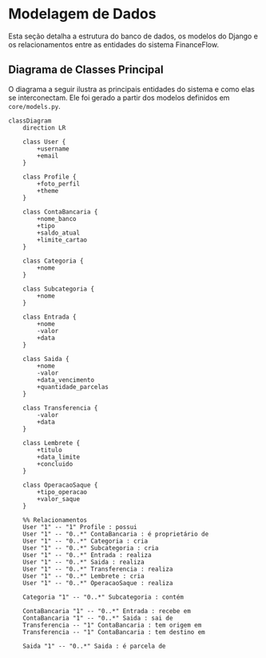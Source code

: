 # Modelagem de Dados

Esta seção detalha a estrutura do banco de dados, os modelos do Django e os relacionamentos entre as entidades do sistema FinanceFlow.

## Diagrama de Classes Principal

O diagrama a seguir ilustra as principais entidades do sistema e como elas se interconectam. Ele foi gerado a partir dos modelos definidos em `core/models.py`.

```mermaid
classDiagram
    direction LR

    class User {
        +username
        +email
    }

    class Profile {
        +foto_perfil
        +theme
    }

    class ContaBancaria {
        +nome_banco
        +tipo
        +saldo_atual
        +limite_cartao
    }

    class Categoria {
        +nome
    }

    class Subcategoria {
        +nome
    }

    class Entrada {
        +nome
        -valor
        +data
    }

    class Saida {
        +nome
        -valor
        +data_vencimento
        +quantidade_parcelas
    }

    class Transferencia {
        -valor
        +data
    }

    class Lembrete {
        +titulo
        +data_limite
        +concluido
    }

    class OperacaoSaque {
        +tipo_operacao
        +valor_saque
    }

    %% Relacionamentos
    User "1" -- "1" Profile : possui
    User "1" -- "0..*" ContaBancaria : é proprietário de
    User "1" -- "0..*" Categoria : cria
    User "1" -- "0..*" Subcategoria : cria
    User "1" -- "0..*" Entrada : realiza
    User "1" -- "0..*" Saida : realiza
    User "1" -- "0..*" Transferencia : realiza
    User "1" -- "0..*" Lembrete : cria
    User "1" -- "0..*" OperacaoSaque : realiza

    Categoria "1" -- "0..*" Subcategoria : contém

    ContaBancaria "1" -- "0..*" Entrada : recebe em
    ContaBancaria "1" -- "0..*" Saida : sai de
    Transferencia -- "1" ContaBancaria : tem origem em
    Transferencia -- "1" ContaBancaria : tem destino em

    Saida "1" -- "0..*" Saida : é parcela de
```
